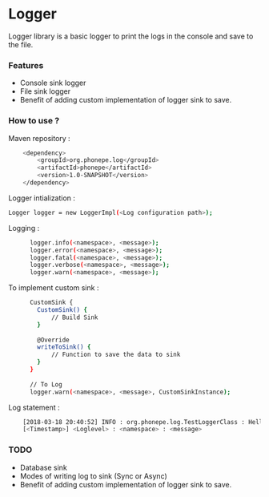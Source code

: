 
# Logger

Logger library is a basic logger to print the logs in the console and save to the file.

### Features
  - Console sink logger
  - File sink logger
  - Benefit of adding custom implementation of logger sink to save. 

### How to use ?
Maven repository :
```sh
    <dependency>
        <groupId>org.phonepe.log</groupId>
        <artifactId>phonepe</artifactId>
        <version>1.0-SNAPSHOT</version>
    </dependency>
```

Logger intialization :
```sh
Logger logger = new LoggerImpl(<Log configuration path>);
```

Logging :
```sh
      logger.info(<namespace>, <message>);
      logger.error(<namespace>, <message>);
      logger.fatal(<namespace>, <message>);
      logger.verbose(<namespace>, <message>);
      logger.warn(<namespace>, <message>);
```

To implement custom sink : 
```sh
      CustomSink {
        CustomSink() {
            // Build Sink  
        }
        
        @Override
        writeToSink() {
            // Function to save the data to sink 
        }
      }
      
      // To Log
      logger.warn(<namespace>, <message>, CustomSinkInstance);
```

Log statement : 
```sh
    [2018-03-18 20:40:52] INFO : org.phonepe.log.TestLoggerClass : Hello 
    [<Timestamp>] <Loglevel> : <namespace> : <message>
```

### TODO 
  - Database sink
  - Modes of writing log to sink (Sync or Async)
  - Benefit of adding custom implementation of logger sink to save. 


